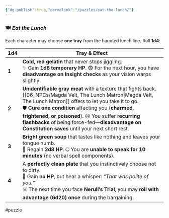 ```yaml
---
{"dg-publish":true,"permalink":"/puzzles/eat-the-lunch/"}
---
```


### 🍽️ _Eat the Lunch_

Each character may choose **one tray** from the haunted lunch line. Roll **1d4**:

| 1d4   | Tray & Effect                                                                                                                                                                                                                                                                                                                                     |
| ----- | ------------------------------------------------------------------------------------------------------------------------------------------------------------------------------------------------------------------------------------------------------------------------------------------------------------------------------------------------- |
| **1** | **Cold, red gelatin** that never stops jiggling.  <br>✨ Gain **1d8 temporary HP**. 😨 For the next hour, you have **disadvantage on Insight checks** as your vision warps slightly.                                                                                                                                                               |
| **2** | **Unidentifiable gray meat** with a texture that fights back. [[06_NPCs/Magda Velt, The Lunch Matron\|Magda Velt, The Lunch Matron]] offers to let you take it to go. <br>🛡️ **Cure one condition** affecting you (**charmed, frightened, or poisoned**). 😖 You suffer **recurring flashbacks** of being force-fed—**disadvantage on Constitution saves** until your next short rest. |
| **3** | **Bright green soup** that tastes like nothing and leaves your tongue numb.  <br>💉 Regain **2d8 HP**. 🤐 You are **unable to speak for 10 minutes** (no verbal spell components).                                                                                                                                                                |
| **4** | A **perfectly clean plate** that you instinctively choose not to dirty.  <br>🧠 Gain **no HP**, but hear a whisper: _“That was polite of you.”_  <br>☠️ The next time you face **Nerull’s Trial**, you may **roll with advantage (6d20) once** during the bargaining.                                                                             |



#puzzle